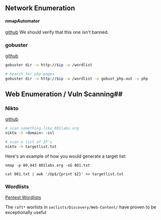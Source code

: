 ## Network Enumeration ##

#### nmapAutomator ####
[github](https://github.com/21y4d/nmapAutomator)
We should verify that this one isn't banned.

### gobuster ###
[github](https://github.com/OJ/gobuster)

```bash
gobuster dir -u http://$ip -w /wordlist

# Search for php pages 
gobuster dir -u http://$ip -w /wordlist -o gobust_php.out -x php
```


## Web Enumeration  /  Vuln Scanning##
### Nikto ###
[github](https://github.com/sullo/nikto)
```bash
# scan something like 801labs.org
nikto -h <domain> -ssl

# scan a list of IP's
nikto -h targetlist.txt
```

Here's an example of how you would generate a target list:

`nmap -p 80,443 801labs.org -oG 801.txt`

`cat 801.txt | awk '/Up$/{print $2}' >> targetlist.txt`


### Wordlists ###
[Pentest Wordlists](https://github.com/Twibow/Pentest-WordLists)

The `raft*` worlists in `seclists/Discovery/Web-Content/` have proven to be exceptionally useful



